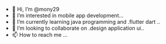 - 👋 Hi, I’m @mony29
- 👀 I’m interested in mobile app development...
- 🌱 I’m currently learning java programming and .flutter dart ..
- 💞️ I’m looking to collaborate on .design application ui..
- 📫 How to reach me ...

<!---
mony29/mony29 is a ✨ special ✨ repository because its `README.md` (this file) appears on your GitHub profile.
You can click the Preview link to take a look at your changes.
--->
